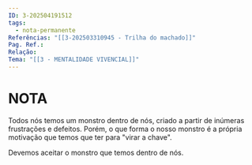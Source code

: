 ```yaml
---
ID: 3-202504191512
tags:
  - nota-permanente
Referências: "[[3-202503310945 - Trilha do machado]]"
Pag. Ref.: 
Relação: 
Tema: "[[3 - MENTALIDADE VIVENCIAL]]"
---
```

# NOTA 

Todos nós temos um monstro dentro de nós, criado a partir de inúmeras frustrações e defeitos. Porém, o que forma o nosso monstro é a própria motivação que temos que ter para "virar a chave".

Devemos aceitar o monstro que temos dentro de nós.




